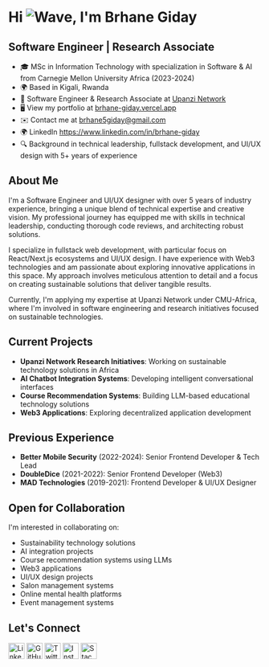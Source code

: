 # Hi ![Wave](https://user-images.githubusercontent.com/18350557/176309783-0785949b-9127-417c-8b55-ab5a4333674e.gif), I'm Brhane Giday

## Software Engineer | Research Associate 

* 🎓 MSc in Information Technology with specialization in Software & AI from Carnegie Mellon University Africa (2023-2024)
* 🌍 Based in Kigali, Rwanda
* 💼 Software Engineer & Research Associate at [Upanzi Network](https://www.africa.engineering.cmu.edu/research/upanzi/index.html)
* 🖥️ View my portfolio at [brhane-giday.vercel.app](http://brhane-giday.vercel.app/)
* ✉️ Contact me at [brhane5giday@gmail.com](mailto:brhane5giday@gmail.com)
* 🌍 LinkedIn https://www.linkedin.com/in/brhane-giday
* 🔍 Background in technical leadership, fullstack development, and UI/UX design with 5+ years of experience

## About Me

I'm a Software Engineer and UI/UX designer with over 5 years of industry experience, bringing a unique blend of technical expertise and creative vision. My professional journey has equipped me with skills in technical leadership, conducting thorough code reviews, and architecting robust solutions. 

I specialize in fullstack web development, with particular focus on React/Next.js ecosystems and UI/UX design. I have experience with Web3 technologies and am passionate about exploring innovative applications in this space. My approach involves meticulous attention to detail and a focus on creating sustainable solutions that deliver tangible results.

Currently, I'm applying my expertise at Upanzi Network under CMU-Africa, where I'm involved in software engineering and research initiatives focused on sustainable technologies.


## Current Projects
- **Upanzi Network Research Initiatives**: Working on sustainable technology solutions in Africa
- **AI Chatbot Integration Systems**: Developing intelligent conversational interfaces
- **Course Recommendation Systems**: Building LLM-based educational technology solutions
- **Web3 Applications**: Exploring decentralized application development

## Previous Experience
- **Better Mobile Security** (2022-2024): Senior Frontend Developer & Tech Lead
- **DoubleDice** (2021-2022): Senior Frontend Developer (Web3)
- **MAD Technologies** (2019-2021): Frontend Developer & UI/UX Designer

## Open for Collaboration
I'm interested in collaborating on:
- Sustainability technology solutions
- AI integration projects
- Course recommendation systems using LLMs
- Web3 applications
- UI/UX design projects
- Salon management systems
- Online mental health platforms
- Event management systems

## Let's Connect

<p align="left">
<a href="https://www.linkedin.com/in/brhane-giday/"><img src="https://raw.githubusercontent.com/danielcranney/readme-generator/main/public/icons/socials/linkedin.svg" width="32" height="32" alt="LinkedIn" /></a>
<a href="https://github.com/brhanegiday"><img src="https://raw.githubusercontent.com/danielcranney/readme-generator/main/public/icons/socials/github.svg" width="32" height="32" alt="GitHub" /></a>
<a href="https://www.twitter.com/brhane_giday"><img src="https://raw.githubusercontent.com/danielcranney/readme-generator/main/public/icons/socials/twitter.svg" width="32" height="32" alt="Twitter" /></a>
<a href="https://www.instagram.com/brhane_giday"><img src="https://raw.githubusercontent.com/danielcranney/readme-generator/main/public/icons/socials/instagram.svg" width="32" height="32" alt="Instagram" /></a>
<a href="https://www.stackoverflow.com/users/15421983/brhane-giday"><img src="https://raw.githubusercontent.com/danielcranney/readme-generator/main/public/icons/socials/stackoverflow.svg" width="32" height="32" alt="Stack Overflow" /></a>
</p>

